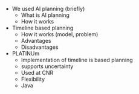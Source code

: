 - We used AI planning (briefly)
    - What is AI planning
    - How it works
- Timeline based planning
    - How it works (model, problem)
    - Advantages
    - Disadvantages
- PLATINUm
    - Implementation of timeline is based planning
    - supports uncertainty
    - Used at CNR
    - Flexibility
    - Java